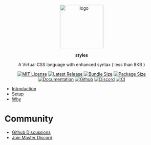 <br><br>
<div align="center">

<p align="center">
    <img src="https://raw.githubusercontent.com/master-co/package/document/images/logo-and-text.svg" alt="logo" width="142">
</p>
<p align="center">
    <b><!-- name -->styles<!----></b>
</p>
<p align="center"><!-- package.description -->A Virtual CSS language with enhanced syntax ( less than 8KB )<!----></p>

[![MIT License](https://flat.badgen.net/github/license/master-co/styles?color=yellow)](https://github.com/master-co/styles/blob/main/LICENSE)
[![Latest Release](https://flat.badgen.net/npm/v/@master/styles?icon=npm&label&color=yellow)](https://www.npmjs.com/package/@master/styles)
[![Bundle Size](https://flat.badgen.net/bundlephobia/minzip/@master/styles?icon=packagephobia&label&color=yellow)](https://bundlephobia.com/package/@master/styles 'gzip bundle size (including dependencies)')
[![Package Size](https://flat.badgen.net/badgesize/brotli/https://cdn.jsdelivr.net/npm/@master/styles?icon=jsdelivr&label&color=yellow)](https://unpkg.com/@master/styles 'brotli package size (without dependencies)')
[![Documentation](https://flat.badgen.net/badge/icon/Documentation?icon=awesome&label&color=yellow)](https://styles.master.co)
[![Github](https://flat.badgen.net/badge/icon/master-co%2Fstyles?icon=github&label&color=yellow)](https://github.com/master-co/styles)
[![Discord](https://flat.badgen.net/badge/icon/discord?icon=discord&label&color=yellow)](https://discord.gg/sZNKpAAAw6)
[![CI](https://flat.badgen.net/github/status/master-co/styles/main/ci/circleci?icon=circleci)](https://circleci.com/gh/master-co/workflows/styles/tree/main)

</div>

- [Introduction](https://styles.master.co)
- [Setup](https://docs.master.co/styles/setup)
- [Why](https://docs.master.co/styles/why)

# Community
- [Github Discussions](https://github.com/master-co/styles/discussions)
- [Join Master Discord](https://discord.gg/sZNKpAAAw6)